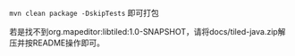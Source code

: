 ####

`mvn clean package -DskipTests` 即可打包

若是找不到org.mapeditor:libtiled:1.0-SNAPSHOT，请将docs/tiled-java.zip解压并按README操作即可。
